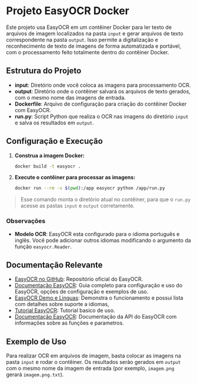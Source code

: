 # Projeto EasyOCR Docker

Este projeto usa EasyOCR em um contêiner Docker para ler texto de arquivos de imagem localizados na pasta `input` e gerar arquivos de texto correspondente na pasta `output`. Isso permite a digitalização e reconhecimento de texto de imagens de forma automatizada e portável, com o processamento feito totalmente dentro do contêiner Docker.

## Estrutura do Projeto

- **input**: Diretório onde você coloca as imagens para processamento OCR.
- **output**: Diretório onde o contêiner salvará os arquivos de texto gerados, com o mesmo nome das imagens de entrada.
- **Dockerfile**: Arquivo de configuração para criação do contêiner Docker com EasyOCR.
- **run.py**: Script Python que realiza o OCR nas imagens do diretório `input` e salva os resultados em `output`.

## Configuração e Execução

1. **Construa a imagem Docker:**

    ```bash
    docker build -t easyocr .
    ```

2. **Execute o contêiner para processar as imagens:**

    ```bash
    docker run --rm -v $(pwd):/app easyocr python /app/run.py
    ```

> Esse comando monta o diretório atual no contêiner, para que o `run.py` acesse as pastas `input` e `output` corretamente.

### Observações
- **Modelo OCR**: EasyOCR esta configurado para o idioma português e inglês. Você pode adicionar outros idiomas modificando o argumento da função `easyocr.Reader`.

## Documentação Relevante

- [EasyOCR no GitHub](https://github.com/JaidedAI/EasyOCR): Repositório oficial do EasyOCR.
- [Documentação EasyOCR](https://www.jaided.ai/easyocr/documentation/): Guia completo para configuração e uso do EasyOCR, opções de configuração e exemplos de uso.
- [EasyOCR Demo e Linguas](https://www.jaided.ai/easyocr/): Demonstra o funcionamento e possui lista com detalhes sobre suporte a idiomas,
- [Tutorial EasyOCR](https://www.jaided.ai/easyocr/tutorial/): Tutorial basico de uso.
- [Documentação EasyOCR](https://www.jaided.ai/easyocr/documentation/): Documentação da API do EasyOCR com informações sobre as funções e parametros.

## Exemplo de Uso

Para realizar OCR em arquivos de imagem, basta colocar as imagens na pasta `input` e rodar o contêiner. Os resultados serão gerados em `output` com o mesmo nome da imagem de entrada (por exemplo, `imagem.png` gerará `imagem.png.txt`).
